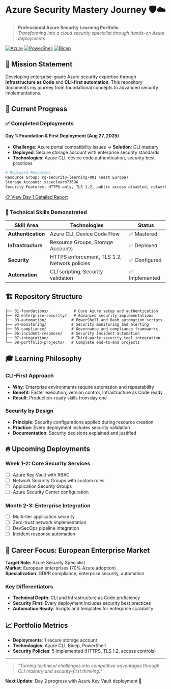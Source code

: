 # Azure Security Mastery Journey 🛡️☁️

> **Professional Azure Security Learning Portfolio**  
> *Transforming into a cloud security specialist through hands-on Azure deployments*

[![Azure](https://img.shields.io/badge/Microsoft%20Azure-0078D4?style=for-the-badge&logo=microsoft-azure&logoColor=white)](https://azure.microsoft.com/)
[![PowerShell](https://img.shields.io/badge/PowerShell-5391FE?style=for-the-badge&logo=powershell&logoColor=white)](https://docs.microsoft.com/en-us/powershell/)
[![Bicep](https://img.shields.io/badge/Bicep-0078D4?style=for-the-badge&logo=microsoft-azure&logoColor=white)](https://docs.microsoft.com/en-us/azure/azure-resource-manager/bicep/)

## 🎯 Mission Statement

Developing enterprise-grade Azure security expertise through **Infrastructure as Code** and **CLI-first automation**. This repository documents my journey from foundational concepts to advanced security implementations.

## 🚀 Current Progress

### ✅ Completed Deployments

#### Day 1: Foundation & First Deployment (Aug 27, 2025)
- **Challenge**: Azure portal compatibility issues → **Solution**: CLI mastery
- **Deployed**: Secure storage account with enterprise security standards
- **Technologies**: Azure CLI, device code authentication, security best practices

```bash
# Deployed Resources
Resource Group: rg-security-learning-001 (West Europe)
Storage Account: stseclearn73696
Security Features: HTTPS-only, TLS 1.2, public access disabled, network deny policy
```

[📋 View Day 1 Detailed Report](day1-achievement.md)

### 🔧 Technical Skills Demonstrated

| Skill Area | Technologies | Status |
|------------|-------------|--------|
| **Authentication** | Azure CLI, Device Code Flow | ✅ Mastered |
| **Infrastructure** | Resource Groups, Storage Accounts | ✅ Deployed |
| **Security** | HTTPS enforcement, TLS 1.2, Network policies | ✅ Configured |
| **Automation** | CLI scripting, Security validation | ✅ Implemented |

## 🏗️ Repository Structure

```
├── 01-foundations/           # Core Azure setup and authentication
├── 02-enterprise-security/   # Advanced security implementations  
├── 03-automation/           # PowerShell and Bash automation scripts
├── 04-monitoring/           # Security monitoring and alerting
├── 05-compliance/           # Governance and compliance frameworks
├── 06-incident-response/    # Security incident automation
├── 07-integration/          # Third-party security tool integration
└── 08-portfolio-projects/   # Complete end-to-end projects
```

## 🎓 Learning Philosophy

### CLI-First Approach
- **Why**: Enterprise environments require automation and repeatability
- **Benefit**: Faster execution, version control, Infrastructure as Code ready
- **Result**: Production-ready skills from day one

### Security by Design
- **Principle**: Security configurations applied during resource creation
- **Practice**: Every deployment includes security validation
- **Documentation**: Security decisions explained and justified

## 🔥 Upcoming Deployments

### Week 1-2: Core Security Services
- [ ] Azure Key Vault with RBAC
- [ ] Network Security Groups with custom rules  
- [ ] Application Security Groups
- [ ] Azure Security Center configuration

### Month 2-3: Enterprise Integration
- [ ] Multi-tier application security
- [ ] Zero-trust network implementation
- [ ] DevSecOps pipeline integration
- [ ] Incident response automation

## 💼 Career Focus: European Enterprise Market

**Target Role**: Azure Security Specialist  
**Market**: European enterprises (70% Azure adoption)  
**Specialization**: GDPR compliance, enterprise security, automation

### Key Differentiators
- **Technical Depth**: CLI and Infrastructure as Code proficiency
- **Security First**: Every deployment includes security best practices
- **Automation Ready**: Scripts and templates for enterprise scalability

## 📈 Portfolio Metrics

- **Deployments**: 1 secure storage account
- **Technologies**: Azure CLI, Bicep, PowerShell
- **Security Policies**: 5 implemented (HTTPS, TLS 1.2, access controls)

---

> *"Turning technical challenges into competitive advantages through CLI mastery and security-first thinking."*

**Next Update**: Day 2 progress with Azure Key Vault deployment 🔐

